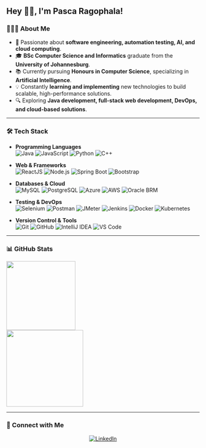 <h2> Hey 👋🏼, I'm Pasca Ragophala! </h2>

<h3> 👨🏻‍💻 About Me </h3>

- 🚀 Passionate about **software engineering, automation testing, AI, and cloud computing**.
- 🎓 **BSc Computer Science and Informatics** graduate from the **University of Johannesburg**.
- 📚 Currently pursuing **Honours in Computer Science**, specializing in **Artificial Intelligence**.
- 💡 Constantly **learning and implementing** new technologies to build scalable, high-performance solutions.
- 🔍 Exploring **Java development, full-stack web development, DevOps, and cloud-based solutions**.

---

<h3> 🛠 Tech Stack </h3>

- **Programming Languages**  
  ![Java](https://img.shields.io/badge/-Java-333333?style=flat&logo=java&logoColor=007396)
  ![JavaScript](https://img.shields.io/badge/-JavaScript-333333?style=flat&logo=javascript)
  ![Python](https://img.shields.io/badge/-Python-333333?style=flat&logo=python&logoColor=3776AB)
  ![C++](https://img.shields.io/badge/-C++-333333?style=flat&logo=C%2B%2B&logoColor=00599C)

- **Web & Frameworks**  
  ![ReactJS](https://img.shields.io/badge/-ReactJS-333333?style=flat&logo=react)
  ![Node.js](https://img.shields.io/badge/-Node.js-333333?style=flat&logo=node.js)
  ![Spring Boot](https://img.shields.io/badge/-Spring_Boot-333333?style=flat&logo=springboot)
  ![Bootstrap](https://img.shields.io/badge/-Bootstrap-333333?style=flat&logo=bootstrap&logoColor=563D7C)

- **Databases & Cloud**  
  ![MySQL](https://img.shields.io/badge/-MySQL-333333?style=flat&logo=mysql)
  ![PostgreSQL](https://img.shields.io/badge/-PostgreSQL-333333?style=flat&logo=postgresql)
  ![Azure](https://img.shields.io/badge/-Microsoft_Azure-333333?style=flat&logo=microsoft-azure)
  ![AWS](https://img.shields.io/badge/-AWS-333333?style=flat&logo=amazon-aws)
  ![Oracle BRM](https://img.shields.io/badge/-Oracle_BRM-333333?style=flat&logo=oracle)

- **Testing & DevOps**  
  ![Selenium](https://img.shields.io/badge/-Selenium-333333?style=flat&logo=selenium)
  ![Postman](https://img.shields.io/badge/-Postman-333333?style=flat&logo=postman)
  ![JMeter](https://img.shields.io/badge/-JMeter-333333?style=flat&logo=apache-jmeter)
  ![Jenkins](https://img.shields.io/badge/-Jenkins-333333?style=flat&logo=jenkins)
  ![Docker](https://img.shields.io/badge/-Docker-333333?style=flat&logo=docker)
  ![Kubernetes](https://img.shields.io/badge/-Kubernetes-333333?style=flat&logo=kubernetes)

- **Version Control & Tools**  
  ![Git](https://img.shields.io/badge/-Git-333333?style=flat&logo=git)
  ![GitHub](https://img.shields.io/badge/-GitHub-333333?style=flat&logo=github)
  ![IntelliJ IDEA](https://img.shields.io/badge/-IntelliJ_IDEA-333333?style=flat&logo=intellij-idea&logoColor=2C2255)
  ![VS Code](https://img.shields.io/badge/-VS_Code-333333?style=flat&logo=visual-studio-code&logoColor=007ACC)

---

<h3> 📊 GitHub Stats </h3>

<a href="https://github.com/pascaragophala">
  <img height="180em" src="https://github-readme-stats.vercel.app/api?username=pascaragophala&theme=tokyonight&show_icons=true&rank_icon=github" />
  <br/>
  <img height="200em" src="https://github-readme-stats.vercel.app/api/top-langs/?username=pascaragophala&theme=tokyonight&layout=donut" />
</a>

---

<h3> 🤝 Connect with Me </h3>

<p align="center">
<a href="https://www.linkedin.com/in/pasca-ragophala-a9442b233/"><img alt="LinkedIn" src="https://img.shields.io/badge/LinkedIn-Ragophala_Pasca-blue?style=flat-square&logo=linkedin"></a>
</p>
